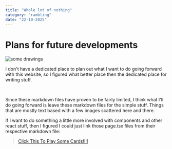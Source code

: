 ```yaml
---
title: "Whole lot of nothing"
category: "rambling"
date: "22-10-2025"
---
```


# Plans for future developments

![some drawings](./blog-images/sketch.png)  

I don't have a dedicated place to plan out what I want to do going forward with this website, so I figured what better place then the dedicated place for writing stuff.

&nbsp;

Since these markdown files have proven to be fairly limited, I think what I'll do going forward is leave these markdown files for the simple stuff. Things that are mostly text based with a few images scattered here and there.  

If I want to do something a little more involved with components and other react stuff, then I figured I could just link those page.tsx files from their respective markdown file:

> [Click This To Play Some Cards!!!!](/Anthonys-Website/cards "like this for example")

